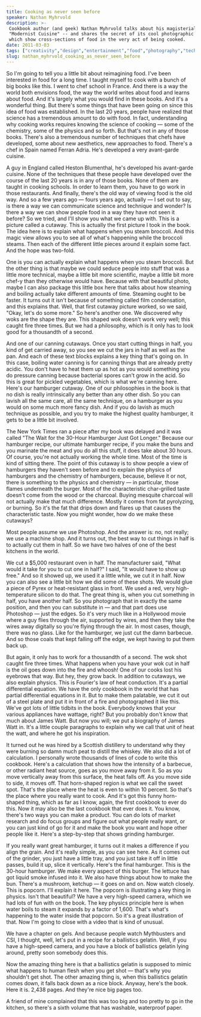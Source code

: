 ```yaml
---
title: Cooking as never seen before
speaker: Nathan Myhrvold
description: >-
 Cookbook author (and geek) Nathan Myhrvold talks about his magisterial work,
 "Modernist Cuisine" -- and shares the secret of its cool photographic illustrations,
 which show cross-sections of food in the very act of being cooked.
date: 2011-03-03
tags: ["creativity","design","entertainment","food","photography","technology","art"]
slug: nathan_myhrvold_cooking_as_never_seen_before
---
```


So I'm going to tell you a little bit about reimagining food. I've been interested in food
for a long time. I taught myself to cook with a bunch of big books like this. I went to
chef school in France. And there is a way the world both envisions food, the way the world
writes about food and learns about food. And it's largely what you would find in these
books. And it's a wonderful thing. But there's some things that have been going on since
this idea of food was established. In the last 20 years, people have realized that science
has a tremendous amount to do with food. In fact, understanding why cooking works requires
knowing the science of cooking — some of the chemistry, some of the physics and so forth.
But that's not in any of those books. There's also a tremendous number of techniques that
chefs have developed, some about new aesthetics, new approaches to food. There's a chef in
Spain named Ferran Adria. He's developed a very avant-garde cuisine.

A guy in England called Heston Blumenthal, he's developed his avant-garde cuisine. None of
the techniques that these people have developed over the course of the last 20 years is in
any of those books. None of them are taught in cooking schools. In order to learn them,
you have to go work in those restaurants. And finally, there's the old way of viewing food
is the old way. And so a few years ago — fours years ago, actually — I set out to say, is
there a way we can communicate science and technique and wonder? Is there a way we can
show people food in a way they have not seen it before? So we tried, and I'll show you
what we came up with. This is a picture called a cutaway. This is actually the first
picture I took in the book. The idea here is to explain what happens when you steam
broccoli. And this magic view allows you to see all of what's happening while the broccoli
steams. Then each of the different little pieces around it explain some fact. And the hope
was two-fold.

One is you can actually explain what happens when you steam broccoli. But the other thing
is that maybe we could seduce people into stuff that was a little more technical, maybe a
little bit more scientific, maybe a little bit more chef-y than they otherwise would have.
Because with that beautiful photo, maybe I can also package this little box here that
talks about how steaming and boiling actually take different amounts of time. Steaming
ought to be faster. It turns out it isn't because of something called film condensation,
and this explains that. Well, that first cutaway picture worked, so we said, "Okay, let's
do some more." So here's another one. We discovered why woks are the shape they are. This
shaped wok doesn't work very well; this caught fire three times. But we had a philosophy,
which is it only has to look good for a thousandth of a second.

And one of our canning cutaways. Once you start cutting things in half, you kind of get
carried away, so you see we cut the jars in half as well as the pan. And each of these
text blocks explains a key thing that's going on. In this case, boiling water canning is
for canning things that are already pretty acidic. You don't have to heat them up as hot
as you would something you do pressure canning because bacterial spores can't grow in the
acid. So this is great for pickled vegetables, which is what we're canning here. Here's our
hamburger cutaway. One of our philosophies in the book is that no dish is really
intrinsically any better than any other dish. So you can lavish all the same care, all the
same technique, on a hamburger as you would on some much more fancy dish. And if you do
lavish as much technique as possible, and you try to make the highest quality hamburger,
it gets to be a little bit involved.

The New York Times ran a piece after my book was delayed and it was called "The Wait for
the 30-Hour Hamburger Just Got Longer." Because our hamburger recipe, our ultimate
hamburger recipe, if you make the buns and you marinate the meat and you do all this
stuff, it does take about 30 hours. Of course, you're not actually working the whole time.
Most of the time is kind of sitting there. The point of this cutaway is to show people a
view of hamburgers they haven't seen before and to explain the physics of hamburgers and
the chemistry of hamburgers, because, believe it or not, there is something to the physics
and chemistry — in particular, those flames underneath the burger. Most of the
characteristic char-grilled taste doesn't come from the wood or the charcoal. Buying
mesquite charcoal will not actually make that much difference. Mostly it comes from fat
pyrolyzing, or burning. So it's the fat that drips down and flares up that causes the
characteristic taste. Now you might wonder, how do we make these cutaways?

Most people assume we use Photoshop. And the answer is: no, not really; we use a machine
shop. And it turns out, the best way to cut things in half is to actually cut them in
half. So we have two halves of one of the best kitchens in the world. 

We cut a $5,000 restaurant oven in half. The manufacturer said, "What would it take for
you to cut one in half?" I said, "It would have to show up free." And so it showed up, we
used it a little while, we cut it in half. Now you can also see a little bit how we did
some of these shots. We would glue a piece of Pyrex or heat-resistant glass in front. We
used a red, very high-temperature silicon to do that. The great thing is, when you cut
something in half, you have another half. So you photograph that in exactly the same
position, and then you can substitute in — and that part does use Photoshop — just the
edges. So it's very much like in a Hollywood movie where a guy flies through the air,
supported by wires, and then they take the wires away digitally so you're flying through
the air. In most cases, though, there was no glass. Like for the hamburger, we just cut the
damn barbecue. And so those coals that kept falling off the edge, we kept having to put
them back up.

But again, it only has to work for a thousandth of a second. The wok shot caught fire
three times. What happens when you have your wok cut in half is the oil goes down into the
fire and whoosh! One of our cooks lost his eyebrows that way. But hey, they grow back. In
addition to cutaways, we also explain physics. This is Fourier's law of heat conduction.
It's a partial differential equation. We have the only cookbook in the world that has
partial differential equations in it. But to make them palatable, we cut it out of a steel
plate and put it in front of a fire and photographed it like this. We've got lots of
little tidbits in the book. Everybody knows that your various appliances have wattage,
right? But you probably don't know that much about James Watt. But now you will; we put a
biography of James Watt in. It's a little couple paragraphs to explain why we call that
unit of heat the watt, and where he got his inspiration.

It turned out he was hired by a Scottish distillery to understand why they were burning so
damn much peat to distill the whiskey. We also did a lot of calculation. I personally wrote
thousands of lines of code to write this cookbook. Here's a calculation that shows how the
intensity of a barbecue, or other radiant heat source, goes as you move away from it. So
as you move vertically away from this surface, the heat falls off. As you move side to
side, it moves off. That horn-shaped region is what we call the sweet spot. That's the
place where the heat is even to within 10 percent. So that's the place where you really
want to cook. And it's got this funny horn-shaped thing, which as far as I know, again,
the first cookbook to ever do this. Now it may also be the last cookbook that ever does
it. You know, there's two ways you can make a product. You can do lots of market research
and do focus groups and figure out what people really want, or you can just kind of go for
it and make the book you want and hope other people like it. Here's a step-by-step that
shows grinding hamburger.

If you really want great hamburger, it turns out it makes a difference if you align the
grain. And it's really simple, as you can see here. As it comes out of the grinder, you
just have a little tray, and you just take it off in little passes, build it up, slice it
vertically. Here's the final hamburger. This is the 30-hour hamburger. We make every
aspect of this burger. The lettuce has got liquid smoke infused into it. We also have
things about how to make the bun. There's a mushroom, ketchup — it goes on and on. Now
watch closely. This is popcorn. I'll explain it here. The popcorn is illustrating a key
thing in physics. Isn't that beautiful? We have a very high-speed camera, which we had
lots of fun with on the book. The key physics principle here is when water boils to steam
it expands by a factor of 1,600. That's what's happening to the water inside that popcorn.
So it's a great illustration of that. Now I'm going to close with a video that is kind of
unusual.

We have a chapter on gels. And because people watch Mythbusters and CSI, I thought, well,
let's put in a recipe for a ballistics gelatin. Well, if you have a high-speed camera, and
you have a block of ballistics gelatin lying around, pretty soon somebody does this.

Now the amazing thing here is that a ballistics gelatin is supposed to mimic what happens
to human flesh when you get shot — that's why you shouldn't get shot. The other amazing
thing is, when this ballistics gelatin comes down, it falls back down as a nice
block. Anyway, here's the book. Here it is. 2,438 pages. And they're nice big pages too.

A friend of mine complained that this was too big and too pretty to go in the kitchen, so
there's a sixth volume that has washable, waterproof paper.

<!--
ad_duration=3.33
event="TED2011"
external_start_time=0
intro_duration=11.82
is_subtitle_required="False"
is_talk_featured="True"
language="en"
language_swap="False"
native_language="en"
number_of_related_talks=6
number_of_speakers=1
number_of_subtitled_videos=34
number_of_tags=7
number_of_talk_download_languages=35
number_of_talk_more_resources=0
number_of_talk_recommendations=0
number_of_talks_take_actions=0
post_ad_duration=0.83
published_timestamp="2011-07-05 15:08:00"
recording_date="2011-03-03"
speaker_description="Polymath"
speaker_is_published=1
speaker_name="Nathan Myhrvold"
speaker_what_others_say="He is gregarious, enthusiastic, and nerdy on an epic scale."
talk_name="Cooking as never seen before"
talks_tags=["creativity","design","entertainment","food","photography","technology","art"]
url_audio="https://download.ted.com/talks/NathanMyhrvold_2011U.mp3?apikey=acme-roadrunner"
url_photo_speaker="https://pe.tedcdn.com/images/ted/50051_254x191.jpg"
url_photo_talk="https://pe.tedcdn.com/images/ted/032fd1698c105d7d0df51d3fada7ac4e9e368436_800x600.jpg"
url_webpage="https://www.ted.com/talks/nathan_myhrvold_cooking_as_never_seen_before"
video_type_name="TED Stage Talk"
-->